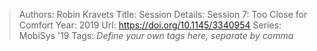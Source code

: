 > Authors: Robin Kravets
> Title: Session Details: Session 7: Too Close for Comfort
> Year: 2019
> Url: https://doi.org/10.1145/3340954
> Series: MobiSys '19
> Tags: *Define your own tags here, separate by comma*